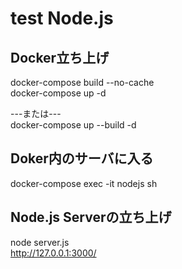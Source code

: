 # test Node.js

## Docker立ち上げ
docker-compose build --no-cache  
docker-compose up -d

---または---  
docker-compose up --build -d

## Doker内のサーバに入る
docker-compose exec -it nodejs sh

## Node.js Serverの立ち上げ
node server.js  
<http://127.0.0.1:3000/>

